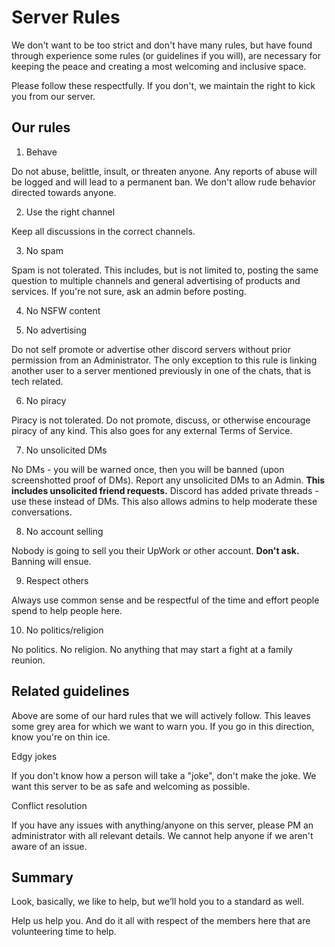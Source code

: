 # Server Rules

We don't want to be too strict and don't have many rules, but have found through experience some rules (or guidelines if you will), are necessary for keeping the peace and creating a most welcoming and inclusive space.

Please follow these respectfully. If you don't, we maintain the right to kick you from our server.

## Our rules

1. Behave

Do not abuse, belittle, insult, or threaten anyone. Any reports of abuse will be logged and will lead to a permanent ban. We don't allow rude behavior directed towards anyone.

2. Use the right channel

Keep all discussions in the correct channels.

3. No spam

Spam is not tolerated. This includes, but is not limited to, posting the same question to multiple channels and general advertising of products and services. If you're not sure, ask an admin before posting.

4. No NSFW content

5. No advertising

Do not self promote or advertise other discord servers without prior permission from an Administrator. The only exception to this rule is linking another user to a server mentioned previously in one of the chats, that is tech related.

6. No piracy

Piracy is not tolerated. Do not promote, discuss, or otherwise encourage piracy of any kind. This also goes for any external Terms of Service.

7. No unsolicited DMs

No DMs - you will be warned once, then you will be banned (upon screenshotted proof of DMs). Report any unsolicited DMs to an Admin. **This includes unsolicited friend requests.** Discord has added private threads - use these instead of DMs. This also allows admins to help moderate these conversations.

8. No account selling

Nobody is going to sell you their UpWork or other account. **Don't ask.** Banning will ensue.

9. Respect others

Always use common sense and be respectful of the time and effort people spend to help people here.

10. No politics/religion

No politics. No religion. No anything that may start a fight at a family reunion.

## Related guidelines

Above are some of our hard rules that we will actively follow. This leaves some grey area for which we want to warn you. If you go in this direction, know you're on thin ice.

Edgy jokes

If you don't know how a person will take a "joke", don't make the joke. We want this server to be as safe and welcoming as possible.

Conflict resolution

If you have any issues with anything/anyone on this server, please PM an administrator with all relevant details. We cannot help anyone if we aren't aware of an issue.

## Summary

Look, basically, we like to help, but we’ll hold you to a standard as well. 

Help us help you. And do it all with respect of the members here that are volunteering time to help.
